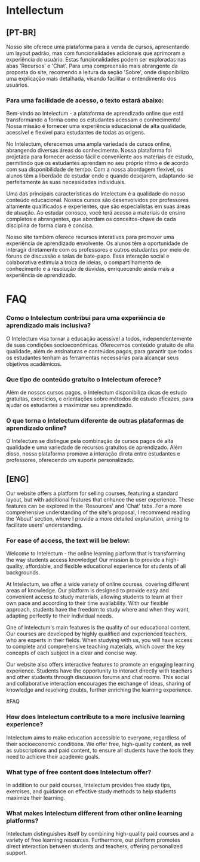 # Intellectum
## [PT-BR]

Nosso site oferece uma plataforma para a venda de cursos, apresentando um layout padrão, mas com funcionalidades adicionais que aprimoram a experiência do usuário. Estas funcionalidades podem ser exploradas nas abas 'Recursos' e 'Chat'. Para uma compreensão mais abrangente da proposta do site, recomendo a leitura da seção 'Sobre', onde disponibilizo uma explicação mais detalhada, visando facilitar o entendimento dos usuários.

### Para uma facilidade de acesso, o texto estará abaixo:


Bem-vindo ao Intelectum - a plataforma de aprendizado online que está transformando a forma como os estudantes acessam o conhecimento! Nossa missão é fornecer uma experiência educacional de alta qualidade, acessível e flexível para estudantes de todas as origens.

No Intelectum, oferecemos uma ampla variedade de cursos online, abrangendo diversas áreas do conhecimento. Nossa plataforma foi projetada para fornecer acesso fácil e conveniente aos materiais de estudo, permitindo que os estudantes aprendam no seu próprio ritmo e de acordo com sua disponibilidade de tempo. Com a nossa abordagem flexível, os alunos têm a liberdade de estudar onde e quando desejarem, adaptando-se perfeitamente às suas necessidades individuais.

Uma das principais características do Intelectum é a qualidade do nosso conteúdo educacional. Nossos cursos são desenvolvidos por professores altamente qualificados e experientes, que são especialistas em suas áreas de atuação. Ao estudar conosco, você terá acesso a materiais de ensino completos e abrangentes, que abordam os conceitos-chave de cada disciplina de forma clara e concisa.

Nosso site também oferece recursos interativos para promover uma experiência de aprendizado envolvente. Os alunos têm a oportunidade de interagir diretamente com os professores e outros estudantes por meio de fóruns de discussão e salas de bate-papo. Essa interação social e colaborativa estimula a troca de ideias, o compartilhamento de conhecimento e a resolução de dúvidas, enriquecendo ainda mais a experiência de aprendizado.

# FAQ

### Como o Intelectum contribui para uma experiência de aprendizado mais inclusiva?
O Intelectum visa tornar a educação acessível a todos, independentemente de suas condições socioeconômicas. Oferecemos conteúdo gratuito de alta qualidade, além de assinaturas e conteúdos pagos, para garantir que todos os estudantes tenham as ferramentas necessárias para alcançar seus objetivos acadêmicos.

### Que tipo de conteúdo gratuito o Intelectum oferece?
Além de nossos cursos pagos, o Intelectum disponibiliza dicas de estudo gratuitas, exercícios, e orientações sobre métodos de estudo eficazes, para ajudar os estudantes a maximizar seu aprendizado.

### O que torna o Intelectum diferente de outras plataformas de aprendizado online?
O Intelectum se distingue pela combinação de cursos pagos de alta qualidade e uma variedade de recursos gratuitos de aprendizado. Além disso, nossa plataforma promove a interação direta entre estudantes e professores, oferecendo um suporte personalizado.

## [ENG]

Our website offers a platform for selling courses, featuring a standard layout, but with additional features that enhance the user experience. These features can be explored in the 'Resources' and 'Chat' tabs. For a more comprehensive understanding of the site's proposal, I recommend reading the 'About' section, where I provide a more detailed explanation, aiming to facilitate users' understanding.

### For ease of access, the text will be below:


Welcome to Intelectum - the online learning platform that is transforming the way students access knowledge! Our mission is to provide a high-quality, affordable, and flexible educational experience for students of all backgrounds.

At Intelectum, we offer a wide variety of online courses, covering different areas of knowledge. Our platform is designed to provide easy and convenient access to study materials, allowing students to learn at their own pace and according to their time availability. With our flexible approach, students have the freedom to study where and when they want, adapting perfectly to their individual needs.

One of Intelectum's main features is the quality of our educational content. Our courses are developed by highly qualified and experienced teachers, who are experts in their fields. When studying with us, you will have access to complete and comprehensive teaching materials, which cover the key concepts of each subject in a clear and concise way.

Our website also offers interactive features to promote an engaging learning experience. Students have the opportunity to interact directly with teachers and other students through discussion forums and chat rooms. This social and collaborative interaction encourages the exchange of ideas, sharing of knowledge and resolving doubts, further enriching the learning experience.

#FAQ

### How does Intelectum contribute to a more inclusive learning experience?
Intelectum aims to make education accessible to everyone, regardless of their socioeconomic conditions. We offer free, high-quality content, as well as subscriptions and paid content, to ensure all students have the tools they need to achieve their academic goals.

### What type of free content does Intelectum offer?
In addition to our paid courses, Intelectum provides free study tips, exercises, and guidance on effective study methods to help students maximize their learning.

### What makes Intelectum different from other online learning platforms?
Intelectum distinguishes itself by combining high-quality paid courses and a variety of free learning resources. Furthermore, our platform promotes direct interaction between students and teachers, offering personalized support.
